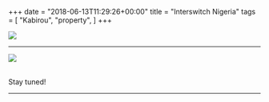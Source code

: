 +++
date = "2018-06-13T11:29:26+00:00"
title = "Interswitch Nigeria"
tags = [
    "Kabirou",
    "property",
]
+++
<div class="container" style="width:auto">
  <a target="blank" href="https://image.ibb.co/bWcD5d/j_13_1.jpg">
    <img src="https://image.ibb.co/bWcD5d/j_13_1.jpg" style="max-width:100%">
  </a>
</div>


<!--more-->
<hr>
<div class="container" style="width:auto">
  <a target="blank" href="https://image.ibb.co/knX2yy/j_13_2.jpg">
    <img src="https://image.ibb.co/knX2yy/j_13_2.jpg" style="max-width:100%">
  </a>
</div>
<br>




Stay tuned!


<hr>
